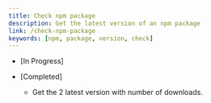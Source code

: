 ```yaml
---
title: Check npm package
description: Get the latest version of an npm package
link: /check-npm-package
keywords: [npm, package, version, check]
---
```


- [In Progress]

- [Completed]
  - Get the 2 latest version with number of downloads.
